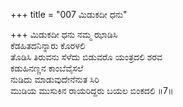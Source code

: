 +++
title = "007 ಮಿಡುಕದೀ ಧನು"

+++
ಮಿಡುಕದೀ ಧನು ನಮ್ಮ ಝಾಡಿಸಿ  
ಕೆಡಹಿತದನಿನ್ನಾರು ಕೊರಳಲಿ  
ತೊಡಿಸಿ ತಿರುವನು ಸೆಳೆದು ಬಿಡುವರೊ ಯಂತ್ರದಲಿ ಶರವ  
ಕಡುಹಿನಣ್ಣನ ಕಾಂಬೆವೈಸಲೆ   
ನುಡಿದು ಮಾಡುವುದೇನೆನುತ ಸಿರಿ  
ಮುಡಿಯ ಮುಸುಕಿನ ರಾಯರಿದ್ದರು ಬಯಲ ಬಿಂಕದಲಿ ॥7॥